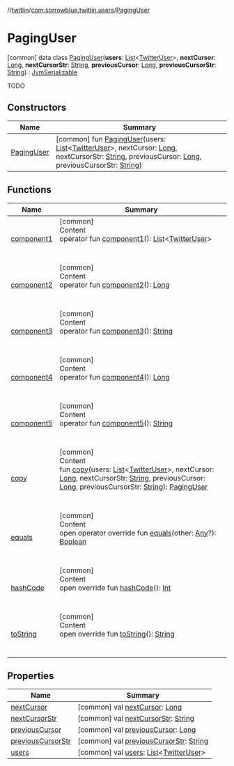//[twitlin](../../index.md)/[com.sorrowblue.twitlin.users](../index.md)/[PagingUser](index.md)



# PagingUser  
 [common] data class [PagingUser](index.md)(**users**: [List](https://kotlinlang.org/api/latest/jvm/stdlib/kotlin.collections/-list/index.html)<[TwitterUser](../../com.sorrowblue.twitlin.objects/-twitter-user/index.md)>, **nextCursor**: [Long](https://kotlinlang.org/api/latest/jvm/stdlib/kotlin/-long/index.html), **nextCursorStr**: [String](https://kotlinlang.org/api/latest/jvm/stdlib/kotlin/-string/index.html), **previousCursor**: [Long](https://kotlinlang.org/api/latest/jvm/stdlib/kotlin/-long/index.html), **previousCursorStr**: [String](https://kotlinlang.org/api/latest/jvm/stdlib/kotlin/-string/index.html)) : [JvmSerializable](../../com.sorrowblue.twitlin.annotation/-jvm-serializable/index.md)

TODO

   


## Constructors  
  
|  Name|  Summary| 
|---|---|
| <a name="com.sorrowblue.twitlin.users/PagingUser/PagingUser/#kotlin.collections.List[com.sorrowblue.twitlin.objects.TwitterUser]#kotlin.Long#kotlin.String#kotlin.Long#kotlin.String/PointingToDeclaration/"></a>[PagingUser](-paging-user.md)| <a name="com.sorrowblue.twitlin.users/PagingUser/PagingUser/#kotlin.collections.List[com.sorrowblue.twitlin.objects.TwitterUser]#kotlin.Long#kotlin.String#kotlin.Long#kotlin.String/PointingToDeclaration/"></a> [common] fun [PagingUser](-paging-user.md)(users: [List](https://kotlinlang.org/api/latest/jvm/stdlib/kotlin.collections/-list/index.html)<[TwitterUser](../../com.sorrowblue.twitlin.objects/-twitter-user/index.md)>, nextCursor: [Long](https://kotlinlang.org/api/latest/jvm/stdlib/kotlin/-long/index.html), nextCursorStr: [String](https://kotlinlang.org/api/latest/jvm/stdlib/kotlin/-string/index.html), previousCursor: [Long](https://kotlinlang.org/api/latest/jvm/stdlib/kotlin/-long/index.html), previousCursorStr: [String](https://kotlinlang.org/api/latest/jvm/stdlib/kotlin/-string/index.html))   <br>


## Functions  
  
|  Name|  Summary| 
|---|---|
| <a name="com.sorrowblue.twitlin.users/PagingUser/component1/#/PointingToDeclaration/"></a>[component1](component1.md)| <a name="com.sorrowblue.twitlin.users/PagingUser/component1/#/PointingToDeclaration/"></a>[common]  <br>Content  <br>operator fun [component1](component1.md)(): [List](https://kotlinlang.org/api/latest/jvm/stdlib/kotlin.collections/-list/index.html)<[TwitterUser](../../com.sorrowblue.twitlin.objects/-twitter-user/index.md)>  <br><br><br>
| <a name="com.sorrowblue.twitlin.users/PagingUser/component2/#/PointingToDeclaration/"></a>[component2](component2.md)| <a name="com.sorrowblue.twitlin.users/PagingUser/component2/#/PointingToDeclaration/"></a>[common]  <br>Content  <br>operator fun [component2](component2.md)(): [Long](https://kotlinlang.org/api/latest/jvm/stdlib/kotlin/-long/index.html)  <br><br><br>
| <a name="com.sorrowblue.twitlin.users/PagingUser/component3/#/PointingToDeclaration/"></a>[component3](component3.md)| <a name="com.sorrowblue.twitlin.users/PagingUser/component3/#/PointingToDeclaration/"></a>[common]  <br>Content  <br>operator fun [component3](component3.md)(): [String](https://kotlinlang.org/api/latest/jvm/stdlib/kotlin/-string/index.html)  <br><br><br>
| <a name="com.sorrowblue.twitlin.users/PagingUser/component4/#/PointingToDeclaration/"></a>[component4](component4.md)| <a name="com.sorrowblue.twitlin.users/PagingUser/component4/#/PointingToDeclaration/"></a>[common]  <br>Content  <br>operator fun [component4](component4.md)(): [Long](https://kotlinlang.org/api/latest/jvm/stdlib/kotlin/-long/index.html)  <br><br><br>
| <a name="com.sorrowblue.twitlin.users/PagingUser/component5/#/PointingToDeclaration/"></a>[component5](component5.md)| <a name="com.sorrowblue.twitlin.users/PagingUser/component5/#/PointingToDeclaration/"></a>[common]  <br>Content  <br>operator fun [component5](component5.md)(): [String](https://kotlinlang.org/api/latest/jvm/stdlib/kotlin/-string/index.html)  <br><br><br>
| <a name="com.sorrowblue.twitlin.users/PagingUser/copy/#kotlin.collections.List[com.sorrowblue.twitlin.objects.TwitterUser]#kotlin.Long#kotlin.String#kotlin.Long#kotlin.String/PointingToDeclaration/"></a>[copy](copy.md)| <a name="com.sorrowblue.twitlin.users/PagingUser/copy/#kotlin.collections.List[com.sorrowblue.twitlin.objects.TwitterUser]#kotlin.Long#kotlin.String#kotlin.Long#kotlin.String/PointingToDeclaration/"></a>[common]  <br>Content  <br>fun [copy](copy.md)(users: [List](https://kotlinlang.org/api/latest/jvm/stdlib/kotlin.collections/-list/index.html)<[TwitterUser](../../com.sorrowblue.twitlin.objects/-twitter-user/index.md)>, nextCursor: [Long](https://kotlinlang.org/api/latest/jvm/stdlib/kotlin/-long/index.html), nextCursorStr: [String](https://kotlinlang.org/api/latest/jvm/stdlib/kotlin/-string/index.html), previousCursor: [Long](https://kotlinlang.org/api/latest/jvm/stdlib/kotlin/-long/index.html), previousCursorStr: [String](https://kotlinlang.org/api/latest/jvm/stdlib/kotlin/-string/index.html)): [PagingUser](index.md)  <br><br><br>
| <a name="kotlin/Any/equals/#kotlin.Any?/PointingToDeclaration/"></a>[equals](../../com.sorrowblue.twitlin.v2.users/-users-api/-expansion/-companion/index.md#%5Bkotlin%2FAny%2Fequals%2F%23kotlin.Any%3F%2FPointingToDeclaration%2F%5D%2FFunctions%2F1930806739)| <a name="kotlin/Any/equals/#kotlin.Any?/PointingToDeclaration/"></a>[common]  <br>Content  <br>open operator override fun [equals](../../com.sorrowblue.twitlin.v2.users/-users-api/-expansion/-companion/index.md#%5Bkotlin%2FAny%2Fequals%2F%23kotlin.Any%3F%2FPointingToDeclaration%2F%5D%2FFunctions%2F1930806739)(other: [Any](https://kotlinlang.org/api/latest/jvm/stdlib/kotlin/-any/index.html)?): [Boolean](https://kotlinlang.org/api/latest/jvm/stdlib/kotlin/-boolean/index.html)  <br><br><br>
| <a name="kotlin/Any/hashCode/#/PointingToDeclaration/"></a>[hashCode](../../com.sorrowblue.twitlin.v2.users/-users-api/-expansion/-companion/index.md#%5Bkotlin%2FAny%2FhashCode%2F%23%2FPointingToDeclaration%2F%5D%2FFunctions%2F1930806739)| <a name="kotlin/Any/hashCode/#/PointingToDeclaration/"></a>[common]  <br>Content  <br>open override fun [hashCode](../../com.sorrowblue.twitlin.v2.users/-users-api/-expansion/-companion/index.md#%5Bkotlin%2FAny%2FhashCode%2F%23%2FPointingToDeclaration%2F%5D%2FFunctions%2F1930806739)(): [Int](https://kotlinlang.org/api/latest/jvm/stdlib/kotlin/-int/index.html)  <br><br><br>
| <a name="kotlin/Any/toString/#/PointingToDeclaration/"></a>[toString](../../com.sorrowblue.twitlin.v2.users/-users-api/-expansion/-companion/index.md#%5Bkotlin%2FAny%2FtoString%2F%23%2FPointingToDeclaration%2F%5D%2FFunctions%2F1930806739)| <a name="kotlin/Any/toString/#/PointingToDeclaration/"></a>[common]  <br>Content  <br>open override fun [toString](../../com.sorrowblue.twitlin.v2.users/-users-api/-expansion/-companion/index.md#%5Bkotlin%2FAny%2FtoString%2F%23%2FPointingToDeclaration%2F%5D%2FFunctions%2F1930806739)(): [String](https://kotlinlang.org/api/latest/jvm/stdlib/kotlin/-string/index.html)  <br><br><br>


## Properties  
  
|  Name|  Summary| 
|---|---|
| <a name="com.sorrowblue.twitlin.users/PagingUser/nextCursor/#/PointingToDeclaration/"></a>[nextCursor](next-cursor.md)| <a name="com.sorrowblue.twitlin.users/PagingUser/nextCursor/#/PointingToDeclaration/"></a> [common] val [nextCursor](next-cursor.md): [Long](https://kotlinlang.org/api/latest/jvm/stdlib/kotlin/-long/index.html)   <br>
| <a name="com.sorrowblue.twitlin.users/PagingUser/nextCursorStr/#/PointingToDeclaration/"></a>[nextCursorStr](next-cursor-str.md)| <a name="com.sorrowblue.twitlin.users/PagingUser/nextCursorStr/#/PointingToDeclaration/"></a> [common] val [nextCursorStr](next-cursor-str.md): [String](https://kotlinlang.org/api/latest/jvm/stdlib/kotlin/-string/index.html)   <br>
| <a name="com.sorrowblue.twitlin.users/PagingUser/previousCursor/#/PointingToDeclaration/"></a>[previousCursor](previous-cursor.md)| <a name="com.sorrowblue.twitlin.users/PagingUser/previousCursor/#/PointingToDeclaration/"></a> [common] val [previousCursor](previous-cursor.md): [Long](https://kotlinlang.org/api/latest/jvm/stdlib/kotlin/-long/index.html)   <br>
| <a name="com.sorrowblue.twitlin.users/PagingUser/previousCursorStr/#/PointingToDeclaration/"></a>[previousCursorStr](previous-cursor-str.md)| <a name="com.sorrowblue.twitlin.users/PagingUser/previousCursorStr/#/PointingToDeclaration/"></a> [common] val [previousCursorStr](previous-cursor-str.md): [String](https://kotlinlang.org/api/latest/jvm/stdlib/kotlin/-string/index.html)   <br>
| <a name="com.sorrowblue.twitlin.users/PagingUser/users/#/PointingToDeclaration/"></a>[users](users.md)| <a name="com.sorrowblue.twitlin.users/PagingUser/users/#/PointingToDeclaration/"></a> [common] val [users](users.md): [List](https://kotlinlang.org/api/latest/jvm/stdlib/kotlin.collections/-list/index.html)<[TwitterUser](../../com.sorrowblue.twitlin.objects/-twitter-user/index.md)>   <br>

